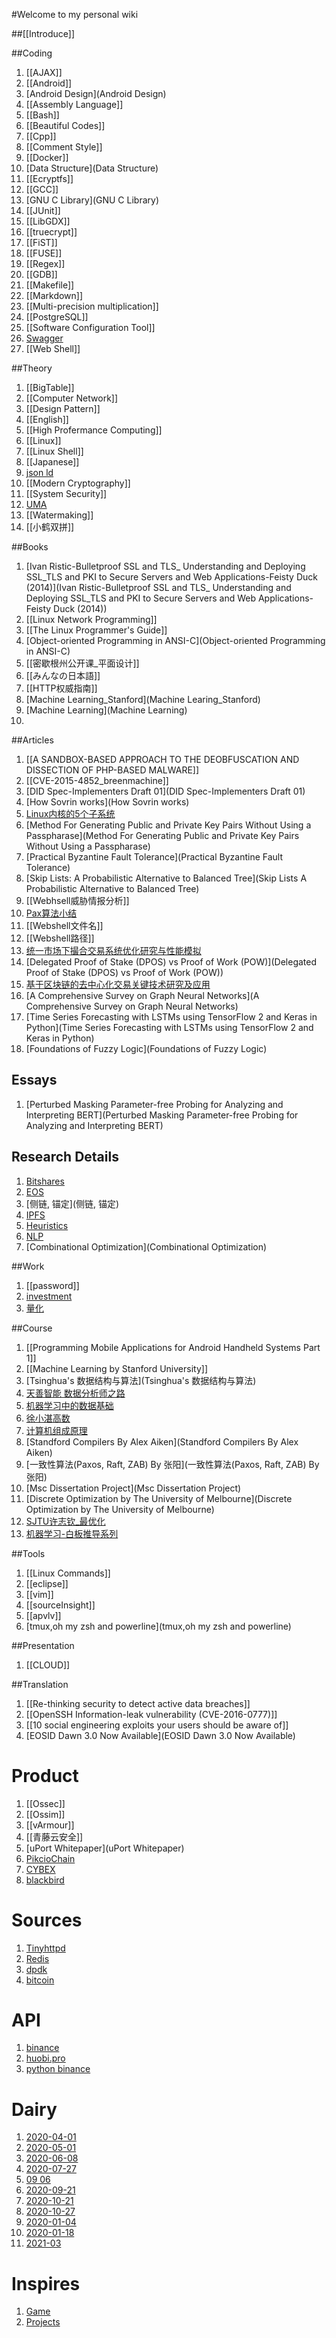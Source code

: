 #Welcome to my personal wiki

##[[Introduce]]

##Coding

1. [[AJAX]]
1. [[Android]]
2. [Android Design](Android Design)
3. [[Assembly Language]]
5. [[Bash]]
6. [[Beautiful Codes]]
11. [[Cpp]]
12. [[Comment Style]]
14. [[Docker]]
15. [Data Structure](Data Structure)
16. [[Ecryptfs]]
17. [[GCC]]
18. [GNU C Library](GNU C Library)
19. [[JUnit]]
21. [[LibGDX]]
23. [[truecrypt]]
24. [[FiST]]
26. [[FUSE]]
29. [[Regex]]
30. [[GDB]]
33. [[Makefile]]
34. [[Markdown]]
37. [[Multi-precision multiplication]]
45. [[PostgreSQL]]
47. [[Software Configuration Tool]]
48. [Swagger](Swagger)
49. [[Web Shell]]

##Theory

1. [[BigTable]]
1. [[Computer Network]]
1. [[Design Pattern]]
1. [[English]]
1. [[High Profermance Computing]]
1. [[Linux]]
1. [[Linux Shell]]
1. [[Japanese]]
2. [json ld](json-ld)
4. [[Modern Cryptography]]
6. [[System Security]]
7. [UMA](UMA)
8. [[Watermaking]]
9. [[小鹤双拼]]

##Books

1. [Ivan Ristic-Bulletproof SSL and TLS_ Understanding and Deploying SSL_TLS and PKI to Secure Servers and Web Applications-Feisty Duck (2014)](Ivan Ristic-Bulletproof SSL and TLS_ Understanding and Deploying SSL_TLS and PKI to Secure Servers and Web Applications-Feisty Duck (2014))
1. [[Linux Network Programming]]
1. [[The Linux Programmer's Guide]]
2. [Object-oriented Programming in ANSI-C](Object-oriented Programming in ANSI-C)
3. [[密歇根州公开课_平面设计]]
4. [[みんなの日本語]]
5. [[HTTP权威指南]]
6. [Machine Learning_Stanford](Machine Learing_Stanford)
8. [Machine Learning](Machine Learning)
9. [](数量金融)

##Articles

1. [[A SANDBOX-BASED APPROACH TO THE DEOBFUSCATION AND DISSECTION OF PHP-BASED MALWARE]]
2. [[CVE-2015-4852_breenmachine]]
3. [DID Spec-Implementers Draft 01](DID Spec-Implementers Draft 01)
4. [How Sovrin works](How Sovrin works)
5. [Linux内核的5个子系统](Linux内核的5个子系统)
6. [Method For Generating Public and Private Key Pairs Without Using a Passpharase](Method For Generating Public and Private Key Pairs Without Using a Passpharase)
7. [Practical Byzantine Fault Tolerance](Practical Byzantine Fault Tolerance)
8. [Skip Lists: A Probabilistic Alternative to Balanced Tree](Skip Lists A Probabilistic Alternative to Balanced Tree)
9. [[Webhsell威胁情报分析]]
10. [Pax算法小结](Pax算法小结)
11. [[Webshell文件名]]
12. [[Webshell路径]]
13. [统一市场下撮合交易系统优化研究与性能模拟](统一市场下撮合交易系统优化研究与性能模拟)
14. [Delegated Proof of Stake (DPOS) vs Proof of Work (POW)](Delegated Proof of Stake (DPOS) vs Proof of Work (POW))
15. [基于区块链的去中心化交易关键技术研究及应用](基于区块链的去中心化交易关键技术研究及应用)
16. [A Comprehensive Survey on Graph Neural Networks](A Comprehensive Survey on Graph Neural Networks)
17. [Time Series Forecasting with LSTMs using TensorFlow 2 and Keras in Python](Time Series Forecasting with LSTMs using TensorFlow 2 and Keras in Python)
18. [Foundations of Fuzzy Logic](Foundations of Fuzzy Logic)

## Essays

1. [Perturbed Masking Parameter-free Probing for Analyzing and Interpreting BERT](Perturbed Masking Parameter-free Probing for Analyzing and Interpreting BERT)


## Research Details
1. [Bitshares](Bitshares)
2. [EOS](EOS)
3. [侧链, 锚定](侧链, 锚定)
4. [IPFS](IPFS)
5. [Heuristics](Heuristics)
6. [NLP](NLP)
7. [Combinational Optimization](Combinational Optimization)

##Work

1. [[password]]
1. [investment](investment)
2. [量化](量化)

##Course

1. [[Programming Mobile Applications for Android Handheld Systems Part 1]]
1. [[Machine Learning by Stanford University]]
2. [Tsinghua's 数据结构与算法](Tsinghua's 数据结构与算法)
3. [天善智能 数据分析师之路](天善智能-数据分析师之路)
4. [机器学习中的数据基础](机器学习中的数据基础)
5. [徐小湛高数](徐小湛高数)
6. [计算机组成原理](计算机组成原理)
9. [Standford Compilers By Alex Aiken](Standford Compilers By Alex Aiken)
10. [一致性算法(Paxos, Raft, ZAB) By 张阳](一致性算法(Paxos, Raft, ZAB) By 张阳)
13. [Msc Dissertation Project](Msc Dissertation Project)
14. [Discrete Optimization by The University of Melbourne](Discrete Optimization by The University of Melbourne)
15. [SJTU许志钦_最优化](SJTU许志钦_最优化)
16. [机器学习-白板推导系列](机器学习-白板推导系列)

##Tools

1. [[Linux Commands]]
1. [[eclipse]]
1. [[vim]]
1. [[sourceInsight]]
1. [[apvlv]]
2. [tmux,oh my zsh and powerline](tmux,oh my zsh and powerline)

##Presentation

1. [[CLOUD]]

##Translation

1. [[Re-thinking security to detect active data breaches]]
1. [[OpenSSH Information-leak vulnerability (CVE-2016-0777)]]
1. [[10 social engineering exploits your users should be aware of]]
1. [EOSID Dawn 3.0 Now Available](EOSID Dawn 3.0 Now Available)

# Product

1. [[Ossec]]
1. [[Ossim]]
1. [[vArmour]]
1. [[青藤云安全]]
1. [uPort Whitepaper](uPort Whitepaper)
1. [PikcioChain](PikcioChain)
1. [CYBEX](CYBEX)
1. [blackbird](blackbird)

# Sources

1. [Tinyhttpd](Tinyhttpd)
1. [Redis](Redis)
1. [dpdk](dpdk)
1. [bitcoin](bitcoin)

# API

1. [binance](binance)
2. [huobi.pro](huobi.pro)
3. [python binance](python-binance)

# Dairy
1. [2020-04-01](2020-04-01)
2. [2020-05-01](2020-05-01)
3. [2020-06-08](2020-06-08)
4. [2020-07-27](2020-07-27)
5. [09 06](2020-09-06)
6. [2020-09-21](2020-09-21)
7. [2020-10-21](2020-10-21)
8. [2020-10-27](2020-10-27)
9. [2020-01-04](2020-01-04)
9. [2020-01-18](2020-01-18)
9. [2021-03](2021-03)

# Inspires

1. [Game](Game)
2. [Projects](Projects)

